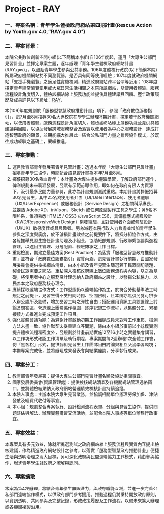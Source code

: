 # Project - RAY

### 一、專案名稱：青年學生體檢政府網站第四期計畫(Rescue Action by Youth.gov 4.0,“RAY.gov 4.0”)

### 二、專案背景：
本院公共數位創新空間小組(以下簡稱本小組)自106年度起，運用「大專生公部門見習計畫」並擇定專案主題，逐年辦理「青年學生體檢政府網站計畫(RAY.gov)」，以鼓勵青年學生參與公共事務。106年度體檢行政院(以下簡稱本院)所屬政府機關網站於不同瀏覽器，是否具有同等使用經驗；107年度就政府機關網站「支援手機瀏覽」之適足性實施檢測，精進政府網站跨平台平等近用；108年度擇定青年經常瀏覽使用或大眾日常生活相關之本院所屬網站，以使用者體驗、服務流程設計角度切入，體檢該網站線上服務功能並提供具體建議與回饋。歷年政策履歷及成果詳見以下網址：[RAY](http://ray.pdis.tw/)。

本(109)年度規劃於「服務型智慧政府推動計畫」項下，參照「政府數位服務指引」，於7月至8月招募30名大專校院在學學生辦理本期計畫，擇定若干政府機關網站，以使用者體驗、服務流程設計角度切入，體檢該網站線上服務功能並提供具體建議與回饋，以協助發展跨域服務整合及落實以使用者為中心之服務設計，達成打造智慧政府的願景，並期能擴大推展此一結合公私部門力量之新興協作模式，於既往成功經驗之基礎上，賡續推進。

### 三、專案推動：
1.    運用教育部青年發展署青年見習計畫：透過本年度「大專生公部門見習計畫」招募青年學生協作，時間配合該見習計畫為本年7月至8月。
2.    擇優招募30名熱血青年：本計畫為大專生提供體驗學習，了解政府部門運作，俾利規劃未來職涯發展，另賦有示範前導作用，即如何在政府有限人力資源下，汲引最多民間力量參與，此亦為計畫規劃測試重點。本期計畫將擇優招募30名見習生，其中25名為使用者介面（UI/User Interface）、使用者體驗（UX/UserExperience）或服務設計（Service Design）之相關科系專長，並嫻熟 Adobe XD、inVision、Sketch 或任何原型製作工具之學生；另5名不限科系，惟須熟悉HTML5 / CSS3 /JavaScript ES6，具備響應式網頁設計（RWD/ResponsiveWeb Design）開發經驗，且對使用者介面或體驗設計（UI/UX）敏感度佳或具興趣者。另為減輕本院行政人力負擔並增加青年學生參與之深度與廣度，於不減損計畫效益之前提要件下，將採分組協作方式，由各組推舉見習生擔任計畫助理及小組長，協助細部規劃、行政聯繫協調與進程管理，以達自主管理、分層配置、經驗傳承之工作目標。
3.    重點檢測，期建立最佳方案(Best Practice)：為落實「服務型智慧政府推動計畫」並符合「政府數位服務指引」實質內涵，於見習計畫執行前期，由國家發展委員會提供檢核網站清單，由本小組及青年見習生篩選若干民眾關切議題、契合民眾需要之網站，重點深入檢核政府線上數位服務流程與內容，以之為基礎，將使用者中心之服務設計理念納入政府網站之設計，以發揚公私協力、以民為本之政府服務核心理念。
4.    賡續採取遠端協作方式：工作型態仍以遠端協作為主，於符合勞動基準法工時規定之前提下，見習生得不受相同時間、空間限制，且本院亦無須另覓可供多人辦公處所及設備，增加見習工時之彈性自由；搭配運用資訊工具設置線上討論及問答區，營造線上團體協作氛圍，逐序記錄工作流程，以集體分工、累積接續方式推進並完成預定工作項目。
5.    強化實體會議功能：為避免計畫啟動初期工作團隊成員未對齊工作重點、檢測方法未盡一致、協作默契未妥善建立等問題，除由本小組於事前以小規模實測提升體檢流程精密度外，另規劃於計畫前期實施12至16小時之實體集會講習，以工作坊形式確認工作清單及執行期程，專案期間每2週辦理1次全體工作會，仿「黑客松」形式，提供各組見習生工作團隊自由討論與相互交流學習環境；本期專案完成後，並將辦理成果發表會與結業座談，分享執行成果。

### 四、專案分工：
1.    教育部青年發展署：提供大專生公部門見習計畫名額及協助相關事宜。
2.    國家發展委員會(資訊管理處)：提供檢核網站清單及各機關網站管理連絡窗口，並將體檢結果納入政府網站營運績效檢核計畫持續追蹤。
3.    本院人事處：主辦本院大專生見習業務，並協調相關單位辦理勞保加保、津貼發放及經費代收付等事宜。
4.    本小組：規劃整合專案執行、設計檢測流程表單、分組與見習生協作、提供問題評估與解法、辦理實體講習交流活動，並配合本院人事處等單位辦理行政事宜。

### 五、專案效益：
本專案具有多元效益，除就所挑選測試之政府網站線上服務流程與實質內容提出檢核建議，作為精進政府網站設計之參考，以落實「服務型智慧政府推動計畫」便捷生活與透明治理之兩大目標，另可深化政府與民間遠端協力工作模式，藉由參與協
作，增進青年學生對政府之瞭解與認同。

### 六、專案擴散
本案為第4次辦理，將結合青年學生無限潛力，與政府職能互補，並進一步完善公私部門遠端協作模式，以供政府部門參考援用。推動過程仍將秉持開放政府原則，以資訊透明、共同參與及完整紀錄，形成政策履歷及工作流程，以備未來擴大辦理或各機關複製沿用。
